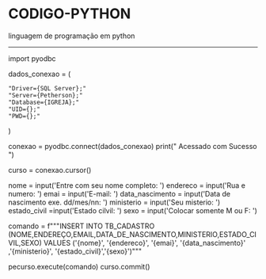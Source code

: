 # CODIGO-PYTHON
linguagem de programação em python
***********************************
import pyodbc

dados_conexao = (
    
    "Driver={SQL Server};"
    "Server={Petherson};"
    "Database={IGREJA};"
    "UID={};"
    "PWD={};"
    
)

conexao = pyodbc.connect(dados_conexao)
print(" Acessado com Sucesso ")

curso = conexao.cursor()

nome = input('Entre com seu nome completo: ')
endereco = input('Rua e numero: ')
emai = input('E-mail: ')
data_nascimento = input('Data de nascimento exe. dd/mes/nn: ')
ministerio = input('Seu misterio: ')
estado_civil =input('Estado cilvil: ')
sexo = input('Colocar somente M ou F: ')


comando = f"""INSERT INTO TB_CADASTRO (NOME,ENDEREÇO,EMAIL,DATA_DE_NASCIMENTO,MINISTERIO,ESTADO_CIVIL,SEXO)
VALUES
('{nome}', '{endereco}', '{emai}', '{data_nascimento}' ,'{ministerio}', '{estado_civil}','{sexo}')"""

pecurso.execute(comando)
curso.commit()
